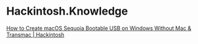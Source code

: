 # Hackintosh.Knowledge
[How to Create macOS Sequoia Bootable USB on Windows Without Mac &amp; Transmac | Hackintosh](https://youtu.be/YDUKGo5QcG8)
